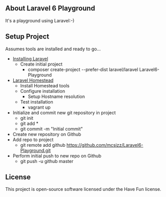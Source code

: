 ## About Laravel 6 Playground

It's a playground using Laravel:-)

## Setup Project

Assumes tools are installed and ready to go...

- [Installing Laravel](https://laravel.com/docs/6.x#installing-laravel)
    - Create initial project
        - composer create-project --prefer-dist laravel/laravel Laravel6-Playground
- [Laravel Homestead](https://laravel.com/docs/6.x/homestead)
    - Install Homestead tools
    - Configure installation
        - Setup Hostname resolution
    - Test installation
        - vagrant up
- Initialize and commit new git repository in project
    - git init
    - git add *
    - git commit -m "Initial commit"
- Create new repository on Github
- Add repo to project
    - git remote add github https://github.com/mcsizz/Laravel6-Playground.git
- Perform initial push to new repo on Github
    - git push -u github master


## License

This project is open-source software licensed under the Have Fun license.
